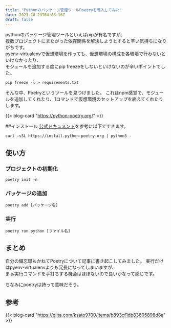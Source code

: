 ```yaml
---
title: "Pythonのパッケージ管理ツールPoetryを導入してみた"
date: 2023-10-23T04:08:16Z
draft: false
---
```


pythonのパッケージ管理ツールといえばpipが有名ですが、  
複数プロジェクトにまたがった依存関係を解決しようとすると辛い気持ちになりがちです。  
pyenv-virtualenvで仮想環境を作っても、仮想環境の構成を各環境で行わないといけなかったり、  
モジュールを追加する度にpip freezeをしないといけないのが辛いポイントでした。

```shell
pip freeze -l > requirements.txt
```

そんな中、Poetryというツールを見つけました。
これはnpm感覚で、モジュールを追加してくれたり、1コマンドで仮想環境のセットアップを終えてくれたりします。

{{< blog-card "https://python-poetry.org/" >}}

##インストール
[公式ドキュメント](https://python-poetry.org/docs/)を参考に以下でできます。

```shell
curl -sSL https://install.python-poetry.org | python3 -
```

## 使い方
### プロジェクトの初期化
```shell
poetry init -n
```

### パッケージの追加
```shell
poetry add [パッケージ名]
```

### 実行
```shell
poetry run python [ファイル名]
```

## まとめ
自分の備忘録もかねてPoetryについて記事に書き起こしてみました。
実行だけはpyenv-virtualenvよりも冗長になってしまいますが、  
まぁ実行コマンドを手打ちする機会はほぼないので良いかなって感じです。

ちなみにpoetryは詩って意味だそう。

## 参考
{{< blog-card "https://qiita.com/ksato9700/items/b893cf1db83605898d8a" >}}
